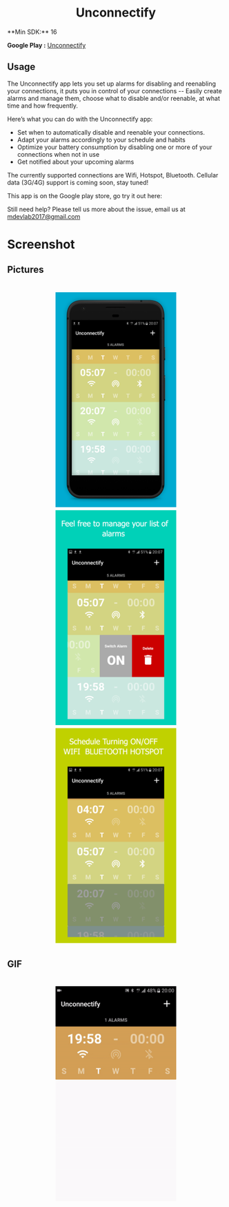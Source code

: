 <h1 align="center">
    Unconnectify
</h1>
**Min SDK:** 16

**Google Play :** <a href="https://play.google.com/store/apps/details?id=io.mdevlab.unconnectify">Unconnectify</a>

## Usage

The Unconnectify app lets you set up alarms for disabling and reenabling your connections, it puts you in control of your connections -- Easily create alarms and manage them, choose what to disable and/or reenable, at what time and how frequently.  

Here’s what you can do with the Unconnectify app: 
<ul>
<li>Set when to automatically disable and reenable your connections.</li>
<li>Adapt your alarms accordingly to your schedule and habits</li>
<li>Optimize your battery consumption by disabling one or more of your connections when not in use</li>
<li>Get notified about your upcoming alarms</li>
</ul>
The currently supported connections are Wifi, Hotspot, Bluetooth. Cellular data (3G/4G) support is coming soon, stay tuned!

This app is on the Google play store, go try it out here:

Still need help? Please tell us more about the issue, email us at mdevlab2017@gmail.com

# Screenshot 

## Pictures
<h1 align="center">
<img src="/screenshot/Phone Screenshot 1.jpg" width="280" height="498" alt="Screenshot 1"/>
<img src="/screenshot/Phone Screenshot 2.jpg" width="280" height="498" alt="Screenshot 2"/>
<img src="/screenshot/Phone Screenshot 3.jpg" width="280" height="498" alt="Screenshot 2"/><br/>
</h1>

## GIF
<h1 align="center">
<img src="/screenshot/unconnectify.gif" width="280" height="498" alt="Video 1"/>
</h1>


